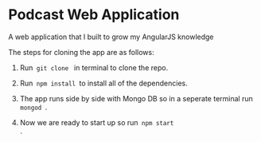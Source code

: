 <h1> Podcast Web Application</h1>
A web application that I built to grow my AngularJS knowledge

The steps for cloning the app are as follows:

1. Run<code> git clone </code> in terminal to clone the repo.

2. Run<code> npm install </code>to install all of the dependencies.

3. The app runs side by side with Mongo DB so in a seperate terminal run<code> mongod </code>.

4. Now we are ready to start up so run<code> npm start </code>.
